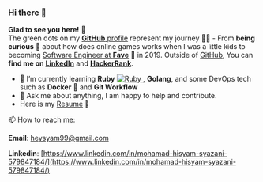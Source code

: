 ### Hi there 👋

**Glad to see you here!** :star_struck: <br> The green dots on my [**GitHub** profile](https://github.com/heysyam99?tab=repositories) represent my journey :running_man: - From **being curious** :thinking: about how does online games works when I was a little kids to becoming [Software Engineer at **Fave**](https://myfave.com/) :dart: in 2019. Outside of [GitHub](https://github.com/heysyam99/), You can **find me on [LinkedIn](https://www.linkedin.com/in/mohamad-hisyam-syazani-579847184/)** and **[HackerRank](https://www.hackerrank.com/heysyam99)**.

- 🌱  I’m currently learning **Ruby** [![Ruby](https://cdn.emojidex.com/emoji/px16/Ruby.png?1465787635 "Ruby") ](https://www.ruby-lang.org), **Golang**, and some DevOps tech such as **Docker** 🐳  and **Git Workflow**
- 💬 Ask me about anything, I am happy to help and contribute.
- Here is my [Resume](https://drive.google.com/file/d/1SejsbXARw0dK5qrQgIyfYTIoVT4GLPpl/view?usp=sharing) 📝

📫  How to reach me:

**Email**: heysyam99@gmail.com

**Linkedin**: [https://www.linkedin.com/in/mohamad-hisyam-syazani-579847184/](https://www.linkedin.com/in/mohamad-hisyam-syazani-579847184/)

